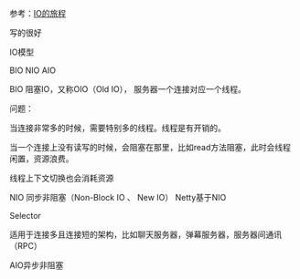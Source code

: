 参考：[IO的旅程](https://mp.weixin.qq.com/s/fMaevGl0Qg25wfQ8uXqvEw)

写的很好



IO模型

BIO NIO  AIO



BIO 阻塞IO，又称OIO（Old IO）， 服务器一个连接对应一个线程。



问题：

当连接非常多的时候，需要特别多的线程。线程是有开销的。

当一个连接上没有读写的时候，会阻塞在那里，比如read方法阻塞，此时会线程闲置，资源浪费。

线程上下文切换也会消耗资源







NIO 同步非阻塞（Non-Block IO   、  New IO）   Netty基于NIO



Selector 

适用于连接多且连接短的架构，比如聊天服务器，弹幕服务器，服务器间通讯（RPC）





AIO异步非阻塞